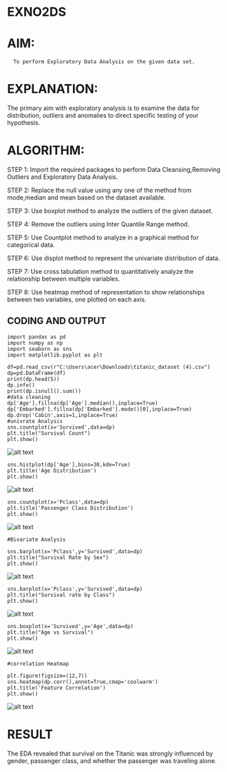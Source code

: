# EXNO2DS
# AIM:
      To perform Exploratory Data Analysis on the given data set.
      
# EXPLANATION:
  The primary aim with exploratory analysis is to examine the data for distribution, outliers and anomalies to direct specific testing of your hypothesis.
  
# ALGORITHM:
STEP 1: Import the required packages to perform Data Cleansing,Removing Outliers and Exploratory Data Analysis.

STEP 2: Replace the null value using any one of the method from mode,median and mean based on the dataset available.

STEP 3: Use boxplot method to analyze the outliers of the given dataset.

STEP 4: Remove the outliers using Inter Quantile Range method.

STEP 5: Use Countplot method to analyze in a graphical method for categorical data.

STEP 6: Use displot method to represent the univariate distribution of data.

STEP 7: Use cross tabulation method to quantitatively analyze the relationship between multiple variables.

STEP 8: Use heatmap method of representation to show relationships between two variables, one plotted on each axis.

## CODING AND OUTPUT
```
import pandas as pd
import numpy as np
import seaborn as sns
import matplotlib.pyplot as plt

df=pd.read_csv(r"C:\Users\acer\Downloads\titanic_dataset (4).csv")
dp=pd.DataFrame(df)
print(dp.head(5))
dp.info()
print(dp.isnull().sum())
#data cleaning
dp['Age'].fillna(dp['Age'].median(),inplace=True)
dp['Embarked'].fillna(dp['Embarked'].mode()[0],inplace=True)
dp.drop('Cabin',axis=1,inplace=True)
#univrate Analysis
sns.countplot(x='Survived',data=dp)
plt.title("Survival Count")
plt.show()
```
![alt text](https://github.com/ALLEN-AJ2007/EXNO2DS/blob/main/Screenshot%202025-10-14%20135559.png)
```
sns.histplot(dp['Age'],bins=30,kde=True)
plt.title('Age Distribution')
plt.show()
```
![alt text](https://github.com/ALLEN-AJ2007/EXNO2DS/blob/main/Screenshot%202025-10-14%20135908.png)
```
sns.countplot(x='Pclass',data=dp)
plt.title('Passenger Class Distribution')
plt.show()
```
![alt text](https://github.com/ALLEN-AJ2007/EXNO2DS/blob/main/Screenshot%202025-10-14%20135921.png)
```
#Bivariate Analysis

sns.barplot(x='Pclass',y='Survived',data=dp)
plt.title("Survival Rate by Sex")
plt.show()
```
![alt text](https://github.com/ALLEN-AJ2007/EXNO2DS/blob/main/Screenshot%202025-10-14%20135944.png)
```
sns.barplot(x='Pclass',y='Survived',data=dp)
plt.title("Survival rate by Class")
plt.show()
```
![alt text](https://github.com/ALLEN-AJ2007/EXNO2DS/blob/main/Screenshot%202025-10-14%20135956.png)
```
sns.boxplot(x='Survived',y='Age',data=dp)
plt.title("Age vs Survival")
plt.show()
```
![alt text](https://github.com/ALLEN-AJ2007/EXNO2DS/blob/main/Screenshot%202025-10-14%20140033.png)
```
#correlation Heatmap

plt.figure(figsize=(12,7))
sns.heatmap(dp.corr(),annot=True,cmap='coolwarm')
plt.title('Feature Correlation')
plt.show()
```
![alt text](https://github.com/ALLEN-AJ2007/EXNO2DS/blob/main/Screenshot%202025-10-14%20140058.png)


# RESULT
The EDA revealed that survival on the Titanic was strongly influenced by gender, passenger class, and whether the passenger was traveling alone.
